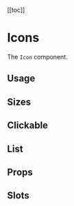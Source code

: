 [[toc]]

# Icons
The `Icon` component.

## Usage
<Example file="Icon/Usage" />

## Sizes
<Example file="Icon/Sizes" />

## Clickable
<Example file="Icon/Clickable" />

## List
<Example file="Icon/List" />

## Props
<Table name="icon" field="props" />

## Slots
<Table name="icon" field="slots" />
